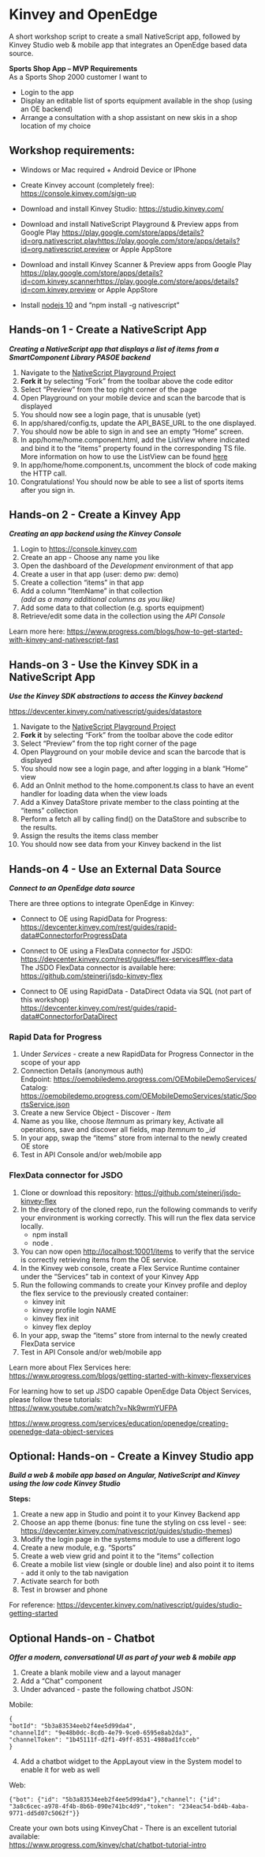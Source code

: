<h1 id="kinvey-and-openedge">Kinvey and OpenEdge</h1>
<p>A short workshop script to create a small NativeScript app, followed by Kinvey Studio web &amp; mobile app that integrates an OpenEdge based data source.</p>
<p><strong>Sports Shop App – MVP Requirements</strong><br>
As a Sports Shop 2000 customer I want to</p>
<ul>
<li>Login to the app</li>
<li>Display an editable list of sports equipment available in the shop (using an OE backend)</li>
<li>Arrange a consultation with a shop assistant on new skis in a shop location of my choice</li>
</ul>
<h2 id="workshop-requirements">Workshop requirements:</h2>
<ul>
<li>
<p>Windows or Mac required + Android Device or IPhone</p>
</li>
<li>
<p>Create Kinvey account (completely free):  <a href="https://console.kinvey.com/sign-up">https://console.kinvey.com/sign-up</a></p>
</li>
<li>
<p>Download and install Kinvey Studio:  <a href="https://studio.kinvey.com/">https://studio.kinvey.com/</a></p>
</li>
<li>
<p>Download and install NativeScript Playground &amp; Preview apps from Google Play  <a href="https://play.google.com/store/apps/details?id=org.nativescript.play">https://play.google.com/store/apps/details?id=org.nativescript.play</a><a href="https://play.google.com/store/apps/details?id=org.nativescript.preview">https://play.google.com/store/apps/details?id=org.nativescript.preview</a>  or Apple AppStore</p>
</li>
<li>
<p>Download and install Kinvey Scanner &amp; Preview apps from Google Play  <a href="https://play.google.com/store/apps/details?id=com.kinvey.scanner">https://play.google.com/store/apps/details?id=com.kinvey.scanner</a><a href="https://play.google.com/store/apps/details?id=com.kinvey.preview">https://play.google.com/store/apps/details?id=com.kinvey.preview</a>  or Apple AppStore</p>
</li>
<li>
<p>Install <a href="https://nodejs.org/dist/v10.16.0/node-v10.16.0-x64.msi">nodejs 10</a> and “npm install -g nativescript”</p>
</li>
</ul>
<h2 id="hands-on-1---create-a-nativescript-app">Hands-on 1 - Create a NativeScript App</h2>
<p><em><strong>Creating a NativeScript app that displays a list of items from a SmartComponent Library PASOE backend</strong></em></p>
<ol>
<li>Navigate to the  <a href="https://play.nativescript.org/?template=play-ng&amp;id=prFgzv&amp;v=7">NativeScript Playground Project</a></li>
<li><strong>Fork it</strong>  by selecting “Fork” from the toolbar above the code editor</li>
<li>Select “Preview” from the top right corner of the page</li>
<li>Open Playground on your mobile device and scan the barcode that is displayed</li>
<li>You should now see a login page, that is unusable (yet)</li>
<li>In app/shared/config.ts, update the API_BASE_URL to the one displayed.</li>
<li>You should now be able to sign in and see an empty “Home” screen.</li>
<li>In app/home/home.component.html, add the ListView where indicated and bind it to the “items” property found in the corresponding TS file. More information on how to use the ListView can be found  <a href="https://docs.nativescript.org/angular/ui/ng-components/listview">here</a></li>
<li>In app/home/home.component.ts, uncomment the block of code making the HTTP call.</li>
<li>Congratulations! You should now be able to see a list of sports items after you sign in.</li>
</ol>
<h2 id="hands-on-2---create-a-kinvey-app">Hands-on 2 - Create a Kinvey App</h2>
<p><em><strong>Creating an app backend using the Kinvey Console</strong></em></p>
<ol>
<li>Login to <a href="https://console.kinvey.com">https://console.kinvey.com</a></li>
<li>Create an app - Choose any name you like</li>
<li>Open the dashboard of the <em>Development</em> environment of that app</li>
<li>Create a user in that app (user: demo pw: demo)</li>
<li>Create a collection “items” in that app</li>
<li>Add a column “ItemName” in that collection<br>
<em>(add as a many additional columns as you like)</em></li>
<li>Add some data to that collection (e.g. sports equipment)</li>
<li>Retrieve/edit some data in the collection using the <em>API Console</em></li>
</ol>
<p>Learn more here: <a href="https://www.progress.com/blogs/how-to-get-started-with-kinvey-and-nativescript-fast">https://www.progress.com/blogs/how-to-get-started-with-kinvey-and-nativescript-fast</a></p>
<h2 id="hands-on-3---use-the-kinvey-sdk-in-a-nativescript-app">Hands-on 3 - Use the Kinvey SDK in a NativeScript App</h2>
<p><em><strong>Use the Kinvey SDK abstractions to access the Kinvey backend</strong></em></p>
<p><a href="https://devcenter.kinvey.com/nativescript/guides/datastore">https://devcenter.kinvey.com/nativescript/guides/datastore</a></p>
<ol>
<li>Navigate to the  <a href="https://play.nativescript.org/?template=play-ng&amp;id=AcHtxD&amp;v=2">NativeScript Playground Project</a></li>
<li><strong>Fork it</strong>  by selecting “Fork” from the toolbar above the code editor</li>
<li>Select “Preview” from the top right corner of the page</li>
<li>Open Playground on your mobile device and scan the barcode that is displayed</li>
<li>You should now see a login page, and after logging in a blank “Home” view</li>
<li>Add an OnInit method to the home.component.ts class to have an event handler for loading data when the view loads</li>
<li>Add a Kinvey DataStore private member to the class pointing at the “items” collection</li>
<li>Perform a fetch all by calling find() on the DataStore and subscribe to the results.</li>
<li>Assign the results the items class member</li>
<li>You should now see data from your Kinvey backend in the list</li>
</ol>
<h2 id="hands-on-4---use-an-external-data-source">Hands-on 4 - Use an External Data Source</h2>
<p><em><strong>Connect to an OpenEdge data source</strong></em></p>
<p>There are three options to integrate OpenEdge in Kinvey:</p>
<ul>
<li>
<p>Connect to OE using RapidData for Progress:<br>
<a href="https://devcenter.kinvey.com/rest/guides/rapid-data#ConnectorforProgressData">https://devcenter.kinvey.com/rest/guides/rapid-data#ConnectorforProgressData</a></p>
</li>
<li>
<p>Connect to OE using a FlexData connector for JSDO:<br>
<a href="https://devcenter.kinvey.com/rest/guides/flex-services#flex-data">https://devcenter.kinvey.com/rest/guides/flex-services#flex-data</a><br>
The JSDO FlexData connector is available here:<br>
<a href="https://github.com/steinerj/jsdo-kinvey-flex">https://github.com/steinerj/jsdo-kinvey-flex</a></p>
</li>
<li>
<p>Connect to OE using  RapidData - DataDirect Odata via SQL (not part of this workshop)<br>
<a href="https://devcenter.kinvey.com/rest/guides/rapid-data#ConnectorforDataDirect">https://devcenter.kinvey.com/rest/guides/rapid-data#ConnectorforDataDirect</a></p>
</li>
</ul>
<h3 id="rapid-data-for-progress">Rapid Data for Progress</h3>
<ol>
<li>Under <em>Services</em> - create a new RapidData for Progress Connector in the scope of your app</li>
<li>Connection Details (anonymous auth)<br>
Endpoint: <a href="https://oemobiledemo.progress.com/OEMobileDemoServices/">https://oemobiledemo.progress.com/OEMobileDemoServices/</a><br>
Catalog:<br>
<a href="https://oemobiledemo.progress.com/OEMobileDemoServices/static/SportsService.json">https://oemobiledemo.progress.com/OEMobileDemoServices/static/SportsService.json</a></li>
<li>Create a new Service Object - Discover - <em>Item</em></li>
<li>Name as you like, choose <em>Itemnum</em> as primary key, Activate all operations, save and discover all fields, map <em>Itemnum</em> to <em>_id</em></li>
<li>In your app, swap the “items” store from internal to the newly created OE store</li>
<li>Test in API Console and/or web/mobile app</li>
</ol>
<h3 id="flexdata-connector-for-jsdo">FlexData connector for JSDO</h3>
<ol>
<li>Clone or download this repository: <a href="https://github.com/steinerj/jsdo-kinvey-flex">https://github.com/steinerj/jsdo-kinvey-flex</a></li>
<li>In the directory of the cloned repo, run the following commands to verify your environment is working correctly. This will run the flex data service locally.
<ul>
<li>npm install</li>
<li>node .</li>
</ul>
</li>
<li>You can now open <a href="http://localhost:10001/items">http://localhost:10001/items</a> to verify that the service is correctly retrieving items from the OE service.</li>
<li>In the Kinvey web console, create a Flex Service Runtime container under the “Services” tab in context of your Kinvey App</li>
<li>Run the following commands to create your Kinvey profile and deploy the flex service to the previously created container:
<ul>
<li>kinvey init</li>
<li>kinvey profile login NAME</li>
<li>kinvey flex init</li>
<li>kinvey flex deploy</li>
</ul>
</li>
<li>In your app, swap the “items” store from internal to the newly created FlexData service</li>
<li>Test in API Console and/or web/mobile app</li>
</ol>
<p>Learn more about Flex Services here:<br>
<a href="https://www.progress.com/blogs/getting-started-with-kinvey-flexservices">https://www.progress.com/blogs/getting-started-with-kinvey-flexservices</a></p>
<p>For learning how to set up JSDO capable OpenEdge Data Object Services, please follow these tutorials:<br>
<a href="https://www.youtube.com/watch?v=Nk9wrmYUFPA">https://www.youtube.com/watch?v=Nk9wrmYUFPA</a></p>
<p><a href="https://www.progress.com/services/education/openedge/creating-openedge-data-object-services">https://www.progress.com/services/education/openedge/creating-openedge-data-object-services</a></p>
<h2 id="optional-hands-on---create-a-kinvey-studio-app">Optional: Hands-on - Create a Kinvey Studio app</h2>
<p><em><strong>Build a web &amp; mobile app based on Angular, NativeScript and Kinvey using the low code Kinvey Studio</strong></em></p>
<p><strong>Steps:</strong></p>
<ol>
<li>Create a new app in Studio and point it to your Kinvey Backend app</li>
<li>Choose an app theme (bonus: fine tune the styling on css level - see: <a href="https://devcenter.kinvey.com/nativescript/guides/studio-themes">https://devcenter.kinvey.com/nativescript/guides/studio-themes</a>)</li>
<li>Modify the login page in the systems module to use a different logo</li>
<li>Create a new module, e.g. “Sports”</li>
<li>Create a web view grid and point it to the “items” collection</li>
<li>Create a mobile list view (single or double line) and also point it to items - add it only to the tab navigation</li>
<li>Activate search for both</li>
<li>Test in browser and phone</li>
</ol>
<p>For reference: <a href="https://devcenter.kinvey.com/nativescript/guides/studio-getting-started">https://devcenter.kinvey.com/nativescript/guides/studio-getting-started</a></p>
<h2 id="optional-hands-on---chatbot">Optional Hands-on - Chatbot</h2>
<p><em><strong>Offer a modern, conversational UI as part of your web &amp; mobile app</strong></em></p>
<ol>
<li>Create a blank mobile view and a layout manager</li>
<li>Add a “Chat” component</li>
<li>Under advanced - paste the following chatbot JSON:</li>
</ol>
<p>Mobile:</p>
<pre><code>{
"botId": "5b3a83534eeb2f4ee5d99da4",
"channelId": "9e48b0dc-8cdb-4e79-9ce0-6595e8ab2da3",
"channelToken": "1b45111f-d2f1-49ff-8531-4980ad1fcceb"
} 
</code></pre>
<ol start="4">
<li>Add a chatbot widget to the AppLayout view in the System model to enable it for web as well</li>
</ol>
<p>Web:</p>
<pre><code>{"bot": {"id": "5b3a83534eeb2f4ee5d99da4"},"channel": {"id": "3a8c6cec-a978-4f4b-8b6b-090e741bc4d9","token": "234eac54-bd4b-4aba-9771-dd5d07c5062f"}}
</code></pre>
<p>Create your own bots using KinveyChat - There is an excellent tutorial available:<br>
<a href="https://www.progress.com/kinvey/chat/chatbot-tutorial-intro">https://www.progress.com/kinvey/chat/chatbot-tutorial-intro</a></p>

